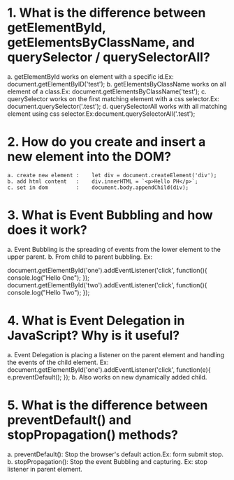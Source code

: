 <!-- ################ 'One' ################ -->

# 1. What is the difference between getElementById, getElementsByClassName, and querySelector / querySelectorAll?
  
  a. getElementById works on element with a specific id.Ex: document.getElementByID('test');
  b. getElementsByClassName works on all element of a class.Ex: document.getElementsByClassName('test');
  c. querySelector works on the first matching element with a css selector.Ex: document.querySelector('.test');
  d. querySelectorAll works with all matching element using css selector.Ex:document.querySelectorAll('.test');

<!-- ################ 'TWO' ################ -->
# 2. How do you create and insert a new element into the DOM?
    
    a. create new element :    let div = document.createElement('div');
    b. add html content   :    div.innerHTML = `<p>Hello PH</p>`;
    c. set in dom         :    document.body.appendChild(div);

<!-- ################# 'Three' ############### -->

# 3. What is Event Bubbling and how does it work?

  a. Event Bubbling is the spreading of events from the lower element to the upper parent.
  b. From child to parent bubbling.
  Ex: 
  <div id="one">
    <p id="two"></p>
  </div>

  document.getElementById('one').addEventListener('click', function(){
    console.log("Hello One");
  });
   document.getElementById('two').addEventListener('click', function(){
    console.log("Hello Two");
  });

<!-- ################# 'Four' ############### -->


# 4. What is Event Delegation in JavaScript? Why is it useful?

  a. Event Delegation is placing a listener on the parent element and handling the events of the child element.
   Ex: 
     document.getElementById('one').addEventListener('click', function(e){
      e.preventDefault();
     });
  b. Also works on new dynamically added child.
  
<!-- ################# 'Five' ############### -->

# 5. What is the difference between preventDefault() and stopPropagation() methods?
   a.  preventDefault(): Stop the browser's default action.Ex: form submit stop.
   b.  stopPropagation(): Stop the event Bubbling and capturing. Ex: stop listener in parent element.